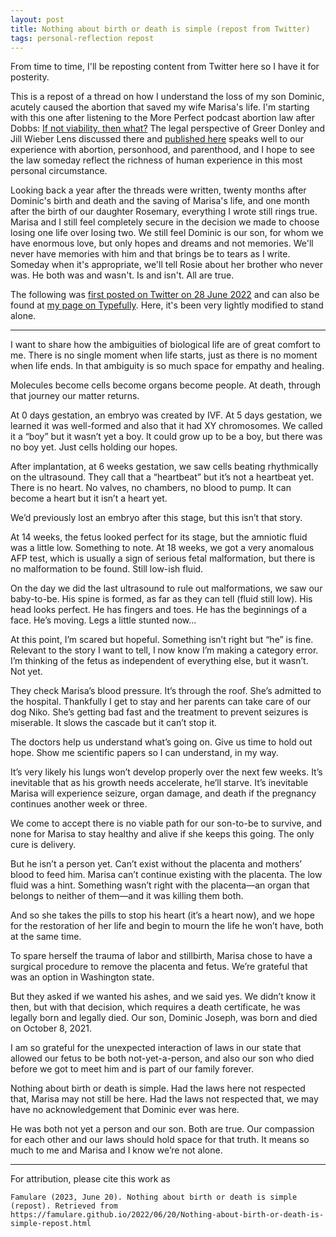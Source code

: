 ```yaml
---
layout: post
title: Nothing about birth or death is simple (repost from Twitter)
tags: personal-reflection repost
---
```


From time to time, I'll be reposting content from Twitter here so I have it for posterity. 

This is a repost of a thread on how I understand the loss of my son Dominic, acutely caused the abortion that saved my wife Marisa's life. I'm starting with this one after listening to the More Perfect podcast abortion law after Dobbs: [If not viability, then what?](https://www.wnycstudios.org/podcasts/radiolabmoreperfect/episodes/part-2-if-not-viability-then-what) The legal perspective of Greer Donley and Jill Wieber Lens discussed there and [published here](https://papers.ssrn.com/sol3/papers.cfm?abstract_id=4125492) speaks well to our experience with abortion, personhood, and parenthood, and I hope to see the law someday reflect the richness of human experience in this most personal circumstance.

Looking back a year after the threads were written, twenty months after Dominic's birth and death and the saving of Marisa's life, and one month after the birth of our daughter Rosemary, everything I wrote still rings true. Marisa and I still feel completely secure in the decision we made to choose losing one life over losing two. We still feel Dominic is our son, for whom we have enormous love, but only hopes and dreams and not memories. We'll never have memories with him and that brings be to tears as I write. Someday when it's appropriate, we'll tell Rosie about her brother who never was. He both was and wasn't. Is and isn't. All are true.

The following was [first posted on Twitter on 28 June 2022](https://twitter.com/famulare_mike/status/1541749779234820096?s=20) and can also be found at [my page on Typefully](https://typefully.com/famulare_mike/nothing-about-birth-or-death-is-simple-gYAAV2E). Here, it's been very lightly modified to stand alone.

---

I want to share how the ambiguities of biological life are of great comfort to me. There is no single moment when life starts, just as there is no moment when life ends. In that ambiguity is so much space for empathy and healing.

Molecules become cells become organs become people. At death, through that journey our matter returns.

At 0 days gestation, an embryo was created by IVF. At 5 days gestation, we learned it was well-formed and also that it had XY chromosomes. We called it a “boy” but it wasn’t yet a boy. It could grow up to be a boy, but there was no boy yet. Just cells holding our hopes.

After implantation, at 6 weeks gestation, we saw cells beating rhythmically on the ultrasound. They call that a “heartbeat” but it’s not a heartbeat yet. There is no heart. No valves, no chambers, no blood to pump. It can become a heart but it isn’t a heart yet. 

We’d previously lost an embryo after this stage, but this isn’t that story.

At 14 weeks, the fetus looked perfect for its stage, but the amniotic fluid was a little low. Something to note. At 18 weeks, we got a very anomalous AFP test, which is usually a sign of serious fetal malformation, but there is no malformation to be found. Still low-ish fluid.

On the day we did the last ultrasound to rule out malformations, we saw our baby-to-be. His spine is formed, as far as they can tell (fluid still low). His head looks perfect. He has fingers and toes. He has the beginnings of a face. He’s moving. Legs a little stunted now...

At this point, I’m scared but hopeful. Something isn’t right but “he” is fine. Relevant to the story I want to tell, I now know I’m making a category error. I’m thinking of the fetus as independent of everything else, but it wasn’t. Not yet.

They check Marisa’s blood pressure. It’s through the roof. She’s admitted to the hospital. Thankfully I get to stay and her parents can take care of our dog Niko. She’s getting bad fast and the treatment to prevent seizures is miserable. It slows the cascade but it can’t stop it.

The doctors help us understand what’s going on. Give us time to hold out hope. Show me scientific papers so I can understand, in my way. 

It’s very likely his lungs won’t develop properly over the next few weeks. It’s inevitable that as his growth needs accelerate, he’ll starve. It’s inevitable Marisa will experience seizure, organ damage, and death if the pregnancy continues another week or three.

We come to accept there is no viable path for our son-to-be to survive, and none for Marisa to stay healthy and alive if she keeps this going. The only cure is delivery.

But he isn’t a person yet. Can’t exist without the placenta and mothers’ blood to feed him. Marisa can’t continue existing with the placenta. The low fluid was a hint. Something wasn’t right with the placenta—an organ that belongs to neither of them—and it was killing them both.

And so she takes the pills to stop his heart (it’s a heart now), and we hope for the restoration of her life and begin to mourn the life he won’t have, both at the same time.

To spare herself the trauma of labor and stillbirth, Marisa chose to have a surgical procedure to remove the placenta and fetus. We’re grateful that was an option in Washington state.

But they asked if we wanted his ashes, and we said yes. We didn’t know it then, but with that decision, which requires a death certificate, he was legally born and legally died. Our son, Dominic Joseph, was born and died on October 8, 2021. 

I am so grateful for the unexpected interaction of laws in our state that allowed our fetus to be both not-yet-a-person, and also our son who died before we got to meet him and is part of our family forever.

Nothing about birth or death is simple. Had the laws here not respected that, Marisa may not still be here. Had the laws not respected that, we may have no acknowledgement that Dominic ever was here.

He was both not yet a person and our son. Both are true. Our compassion for each other and our laws should hold space for that truth. It means so much to me and Marisa and I know we’re not alone.




___

For attribution, please cite this work as

`Famulare (2023, June 20). Nothing about birth or death is simple (repost). Retrieved from https://famulare.github.io/2022/06/20/Nothing-about-birth-or-death-is-simple-repost.html`

